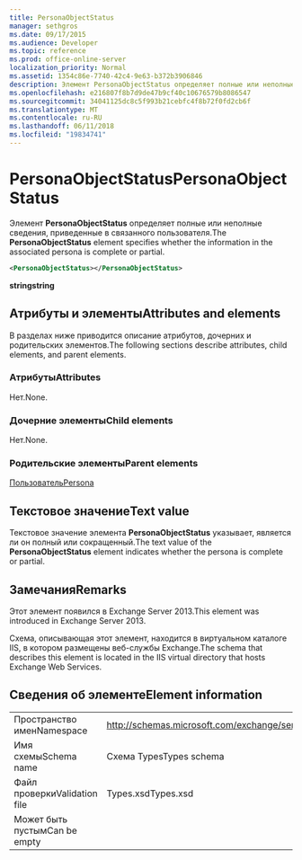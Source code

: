 ```yaml
---
title: PersonaObjectStatus
manager: sethgros
ms.date: 09/17/2015
ms.audience: Developer
ms.topic: reference
ms.prod: office-online-server
localization_priority: Normal
ms.assetid: 1354c86e-7740-42c4-9e63-b372b3906846
description: Элемент PersonaObjectStatus определяет полные или неполные сведения, приведенные в связанного пользователя.
ms.openlocfilehash: e216807f8b7d9de47b9cf40c10676579b8086547
ms.sourcegitcommit: 34041125dc8c5f993b21cebfc4f8b72f0fd2cb6f
ms.translationtype: MT
ms.contentlocale: ru-RU
ms.lasthandoff: 06/11/2018
ms.locfileid: "19834741"
---
```

# <a name="personaobjectstatus"></a><span data-ttu-id="4ab08-103">PersonaObjectStatus</span><span class="sxs-lookup"><span data-stu-id="4ab08-103">PersonaObjectStatus</span></span>

<span data-ttu-id="4ab08-104">Элемент **PersonaObjectStatus** определяет полные или неполные сведения, приведенные в связанного пользователя.</span><span class="sxs-lookup"><span data-stu-id="4ab08-104">The **PersonaObjectStatus** element specifies whether the information in the associated persona is complete or partial.</span></span> 
  
```XML
<PersonaObjectStatus></PersonaObjectStatus>
```

 <span data-ttu-id="4ab08-105">**string**</span><span class="sxs-lookup"><span data-stu-id="4ab08-105">**string**</span></span>
## <a name="attributes-and-elements"></a><span data-ttu-id="4ab08-106">Атрибуты и элементы</span><span class="sxs-lookup"><span data-stu-id="4ab08-106">Attributes and elements</span></span>

<span data-ttu-id="4ab08-107">В разделах ниже приводится описание атрибутов, дочерних и родительских элементов.</span><span class="sxs-lookup"><span data-stu-id="4ab08-107">The following sections describe attributes, child elements, and parent elements.</span></span>
  
### <a name="attributes"></a><span data-ttu-id="4ab08-108">Атрибуты</span><span class="sxs-lookup"><span data-stu-id="4ab08-108">Attributes</span></span>

<span data-ttu-id="4ab08-109">Нет.</span><span class="sxs-lookup"><span data-stu-id="4ab08-109">None.</span></span>
  
### <a name="child-elements"></a><span data-ttu-id="4ab08-110">Дочерние элементы</span><span class="sxs-lookup"><span data-stu-id="4ab08-110">Child elements</span></span>

<span data-ttu-id="4ab08-111">Нет.</span><span class="sxs-lookup"><span data-stu-id="4ab08-111">None.</span></span>
  
### <a name="parent-elements"></a><span data-ttu-id="4ab08-112">Родительские элементы</span><span class="sxs-lookup"><span data-stu-id="4ab08-112">Parent elements</span></span>

[<span data-ttu-id="4ab08-113">Пользователь</span><span class="sxs-lookup"><span data-stu-id="4ab08-113">Persona</span></span>](persona.md)
  
## <a name="text-value"></a><span data-ttu-id="4ab08-114">Текстовое значение</span><span class="sxs-lookup"><span data-stu-id="4ab08-114">Text value</span></span>

<span data-ttu-id="4ab08-115">Текстовое значение элемента **PersonaObjectStatus** указывает, является ли он полный или сокращенный.</span><span class="sxs-lookup"><span data-stu-id="4ab08-115">The text value of the **PersonaObjectStatus** element indicates whether the persona is complete or partial.</span></span> 
  
## <a name="remarks"></a><span data-ttu-id="4ab08-116">Замечания</span><span class="sxs-lookup"><span data-stu-id="4ab08-116">Remarks</span></span>

<span data-ttu-id="4ab08-117">Этот элемент появился в Exchange Server 2013.</span><span class="sxs-lookup"><span data-stu-id="4ab08-117">This element was introduced in Exchange Server 2013.</span></span>
  
<span data-ttu-id="4ab08-118">Схема, описывающая этот элемент, находится в виртуальном каталоге IIS, в котором размещены веб-службы Exchange.</span><span class="sxs-lookup"><span data-stu-id="4ab08-118">The schema that describes this element is located in the IIS virtual directory that hosts Exchange Web Services.</span></span>
  
## <a name="element-information"></a><span data-ttu-id="4ab08-119">Сведения об элементе</span><span class="sxs-lookup"><span data-stu-id="4ab08-119">Element information</span></span>

|||
|:-----|:-----|
|<span data-ttu-id="4ab08-120">Пространство имен</span><span class="sxs-lookup"><span data-stu-id="4ab08-120">Namespace</span></span>  <br/> |http://schemas.microsoft.com/exchange/services/2006/types  <br/> |
|<span data-ttu-id="4ab08-121">Имя схемы</span><span class="sxs-lookup"><span data-stu-id="4ab08-121">Schema name</span></span>  <br/> |<span data-ttu-id="4ab08-122">Схема Types</span><span class="sxs-lookup"><span data-stu-id="4ab08-122">Types schema</span></span>  <br/> |
|<span data-ttu-id="4ab08-123">Файл проверки</span><span class="sxs-lookup"><span data-stu-id="4ab08-123">Validation file</span></span>  <br/> |<span data-ttu-id="4ab08-124">Types.xsd</span><span class="sxs-lookup"><span data-stu-id="4ab08-124">Types.xsd</span></span>  <br/> |
|<span data-ttu-id="4ab08-125">Может быть пустым</span><span class="sxs-lookup"><span data-stu-id="4ab08-125">Can be empty</span></span>  <br/> ||
   

